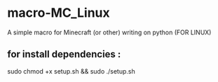 # macro-MC_Linux
A simple macro for Minecraft (or other) writing on python (FOR LINUX)

for install dependencies :
--------------------------

sudo chmod +x setup.sh && sudo ./setup.sh
